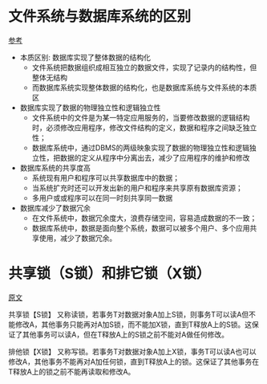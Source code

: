 # 文件系统与数据库系统的区别

[参考](https://blog.csdn.net/qq_36336003/article/details/83023133)

- 本质区别: 数据库实现了整体数据的结构化
  - 文件系统把数据组织成相互独立的数据文件，实现了记录内的结构性，但整体无结构
  - 而数据库系统实现整体数据的结构化，也是数据库系统与文件系统的本质区
- 数据库实现了数据的物理独立性和逻辑独立性
  - 文件系统中的文件是为某一特定应用服务的，当要修改数据的逻辑结构时，必须修改应用程序，修改文件结构的定义，数据和程序之间缺乏独立性；
  - 数据库系统中，通过DBMS的两级映象实现了数据的物理独立性和逻辑独立性，把数据的定义从程序中分离出去，减少了应用程序的维护和修改
- 数据库系统的共享度高
  - 系统现有用户和程序可以共享数据库中的数据；
  - 当系统扩充时还可以开发出新的用户和程序来共享原有数据库资源；
  - 多用户或或程序可以在同一时刻共享同一数据
- 数据库减少了数据冗余
  - 在文件系统中，数据冗余度大，浪费存储空间，容易造成数据的不一致；
  - 数据库系统中，数据是面向整个系统，数据可以被多个用户、多个应用共享使用，减少了数据冗余。

# 共享锁（S锁）和排它锁（X锁）

[原文](https://www.cnblogs.com/panxuejun/p/8874321.html)

共享锁【S锁】
又称读锁，若事务T对数据对象A加上S锁，则事务T可以读A但不能修改A，其他事务只能再对A加S锁，而不能加X锁，直到T释放A上的S锁。这保证了其他事务可以读A，但在T释放A上的S锁之前不能对A做任何修改。

排他锁【X锁】
又称写锁。若事务T对数据对象A加上X锁，事务T可以读A也可以修改A，其他事务不能再对A加任何锁，直到T释放A上的锁。这保证了其他事务在T释放A上的锁之前不能再读取和修改A。

